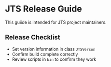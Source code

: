 # JTS Release Guide

This guiide is intended for JTS project maintainers.

## Release Checklist

* Set version information in class `JTSVerson`
* Confirm build complete correctly
* Review scripts in `bin` to confirm they work
